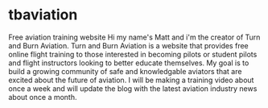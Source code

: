 # tbaviation
Free aviation training website
Hi my name's Matt and i'm the creator of Turn and Burn Aviation. Turn and Burn Aviation is a website that provides free online flight training to those interested in becoming pilots or student pilots and flight instructors looking to better educate themselves. My goal is to build a growing community of safe and knowledgable aviators that are excited about the future of aviation. I will be making a training video about once a week and will update the blog with the latest aviation industry news about once a month. 
